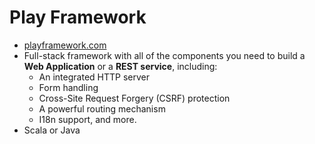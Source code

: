 # Play Framework
- [playframework.com](https://www.playframework.com/)
- Full-stack framework with all of the components you need to build a **Web Application** or a **REST service**, including:
  * An integrated HTTP server
  * Form handling
  * Cross-Site Request Forgery (CSRF) protection
  * A powerful routing mechanism
  * I18n support, and more.
- Scala or Java

